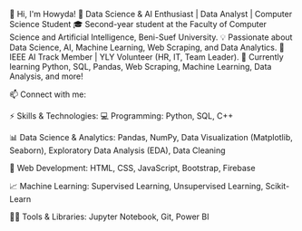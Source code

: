 👋 Hi, I'm Howyda!
🚀 Data Science & AI Enthusiast | Data Analyst | Computer Science Student
🎓 Second-year student at the Faculty of Computer Science and Artificial Intelligence, Beni-Suef University.
💡 Passionate about Data Science, AI, Machine Learning, Web Scraping, and Data Analytics.
🔬 IEEE AI Track Member | YLY Volunteer (HR, IT, Team Leader).
📌 Currently learning Python, SQL, Pandas, Web Scraping, Machine Learning, Data Analysis, and more!

📫 Connect with me:

⚡ Skills & Technologies:
💻 Programming: Python, SQL, C++

📊 Data Science & Analytics: Pandas, NumPy, Data Visualization (Matplotlib, Seaborn), Exploratory Data Analysis (EDA), Data Cleaning

🔗 Web Development: HTML, CSS, JavaScript, Bootstrap, Firebase

📈 Machine Learning: Supervised Learning, Unsupervised Learning, Scikit-Learn

🧑‍💻 Tools & Libraries: Jupyter Notebook, Git, Power BI


